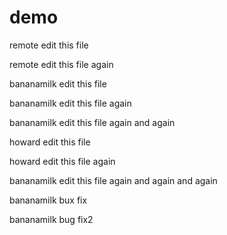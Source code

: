 # demo

remote edit this file

remote edit this file again


bananamilk edit this file

bananamilk edit this file again

bananamilk edit this file again and again

howard edit this file

howard edit this file again

bananamilk edit this file again and again and again

bananamilk bux fix

bananamilk bug fix2